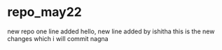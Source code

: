 # repo_may22
new repo
one line added
hello, new line added by ishitha
this is the new changes which i will commit nagna
